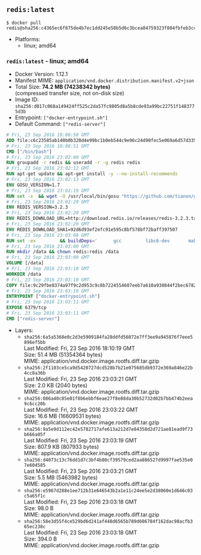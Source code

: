 ## `redis:latest`

```console
$ docker pull redis@sha256:c4365ec6f875de4b7ec1dd245e58b5d6c3bcea84759323f804fbfeb3cc741680
```

-	Platforms:
	-	linux; amd64

### `redis:latest` - linux; amd64

-	Docker Version: 1.12.1
-	Manifest MIME: `application/vnd.docker.distribution.manifest.v2+json`
-	Total Size: **74.2 MB (74238342 bytes)**  
	(compressed transfer size, not on-disk size)
-	Image ID: `sha256:d017c068a149424ff525c2da57fc9805d8a5b8cde93a99bc22751f1483775d3b`
-	Entrypoint: `["docker-entrypoint.sh"]`
-	Default Command: `["redis-server"]`

```dockerfile
# Fri, 23 Sep 2016 18:08:50 GMT
ADD file:c6c23585ab140b0b320d4e99bc1b0eb544c9e96c24d90fec5e069a6d57d335ca in / 
# Fri, 23 Sep 2016 18:08:51 GMT
CMD ["/bin/bash"]
# Fri, 23 Sep 2016 23:02:00 GMT
RUN groupadd -r redis && useradd -r -g redis redis
# Fri, 23 Sep 2016 23:02:12 GMT
RUN apt-get update && apt-get install -y --no-install-recommends 		ca-certificates 		wget 	&& rm -rf /var/lib/apt/lists/*
# Fri, 23 Sep 2016 23:02:13 GMT
ENV GOSU_VERSION=1.7
# Fri, 23 Sep 2016 23:02:19 GMT
RUN set -x 	&& wget -O /usr/local/bin/gosu "https://github.com/tianon/gosu/releases/download/$GOSU_VERSION/gosu-$(dpkg --print-architecture)" 	&& wget -O /usr/local/bin/gosu.asc "https://github.com/tianon/gosu/releases/download/$GOSU_VERSION/gosu-$(dpkg --print-architecture).asc" 	&& export GNUPGHOME="$(mktemp -d)" 	&& gpg --keyserver ha.pool.sks-keyservers.net --recv-keys B42F6819007F00F88E364FD4036A9C25BF357DD4 	&& gpg --batch --verify /usr/local/bin/gosu.asc /usr/local/bin/gosu 	&& rm -r "$GNUPGHOME" /usr/local/bin/gosu.asc 	&& chmod +x /usr/local/bin/gosu 	&& gosu nobody true
# Fri, 23 Sep 2016 23:02:20 GMT
ENV REDIS_VERSION=3.2.3
# Fri, 23 Sep 2016 23:02:20 GMT
ENV REDIS_DOWNLOAD_URL=http://download.redis.io/releases/redis-3.2.3.tar.gz
# Fri, 23 Sep 2016 23:02:20 GMT
ENV REDIS_DOWNLOAD_SHA1=92d6d93ef2efc91e595c8bf578bf72baff397507
# Fri, 23 Sep 2016 23:03:08 GMT
RUN set -ex 		&& buildDeps=' 		gcc 		libc6-dev 		make 	' 	&& apt-get update 	&& apt-get install -y $buildDeps --no-install-recommends 	&& rm -rf /var/lib/apt/lists/* 		&& wget -O redis.tar.gz "$REDIS_DOWNLOAD_URL" 	&& echo "$REDIS_DOWNLOAD_SHA1 *redis.tar.gz" | sha1sum -c - 	&& mkdir -p /usr/src/redis 	&& tar -xzf redis.tar.gz -C /usr/src/redis --strip-components=1 	&& rm redis.tar.gz 		&& grep -q '^#define CONFIG_DEFAULT_PROTECTED_MODE 1$' /usr/src/redis/src/server.h 	&& sed -ri 's!^(#define CONFIG_DEFAULT_PROTECTED_MODE) 1$!\1 0!' /usr/src/redis/src/server.h 	&& grep -q '^#define CONFIG_DEFAULT_PROTECTED_MODE 0$' /usr/src/redis/src/server.h 		&& make -C /usr/src/redis 	&& make -C /usr/src/redis install 		&& rm -r /usr/src/redis 		&& apt-get purge -y --auto-remove $buildDeps
# Fri, 23 Sep 2016 23:03:09 GMT
RUN mkdir /data && chown redis:redis /data
# Fri, 23 Sep 2016 23:03:09 GMT
VOLUME [/data]
# Fri, 23 Sep 2016 23:03:10 GMT
WORKDIR /data
# Fri, 23 Sep 2016 23:03:10 GMT
COPY file:9c29fbe8374a97f9c2d953c9c8b7224554607eeb7a610a930844f2bec678265c in /usr/local/bin/ 
# Fri, 23 Sep 2016 23:03:10 GMT
ENTRYPOINT ["docker-entrypoint.sh"]
# Fri, 23 Sep 2016 23:03:11 GMT
EXPOSE 6379/tcp
# Fri, 23 Sep 2016 23:03:11 GMT
CMD ["redis-server"]
```

-	Layers:
	-	`sha256:6a5a5368e0c2d3e5909184fa28ddfd56072e7ff3ee9a945876f7eee5896ef5bb`  
		Last Modified: Fri, 23 Sep 2016 18:10:19 GMT  
		Size: 51.4 MB (51354364 bytes)  
		MIME: application/vnd.docker.image.rootfs.diff.tar.gzip
	-	`sha256:2f1103ce5ca9d5420727dcd528b7b21e075685db9372e369a846e22b4cc8a36b`  
		Last Modified: Fri, 23 Sep 2016 23:03:21 GMT  
		Size: 2.0 KB (2040 bytes)  
		MIME: application/vnd.docker.image.rootfs.diff.tar.gzip
	-	`sha256:086a40c85e01f8b6ebbf6eae27f8e88da30b52732d02b7bb474b2eea9c6cc20b`  
		Last Modified: Fri, 23 Sep 2016 23:03:22 GMT  
		Size: 16.6 MB (16609531 bytes)  
		MIME: application/vnd.docker.image.rootfs.diff.tar.gzip
	-	`sha256:9a5e9d112ec42e5782717afe613a212d7e84358d2d721ae81ead9f73b666a05f`  
		Last Modified: Fri, 23 Sep 2016 23:03:19 GMT  
		Size: 807.9 KB (807933 bytes)  
		MIME: application/vnd.docker.image.rootfs.diff.tar.gzip
	-	`sha256:d4073c13c76dd1d7c3bf4b80cf39579ced2aa886527d9997fae535e07e604585`  
		Last Modified: Fri, 23 Sep 2016 23:03:21 GMT  
		Size: 5.5 MB (5463982 bytes)  
		MIME: application/vnd.docker.image.rootfs.diff.tar.gzip
	-	`sha256:e5967d288e1ee712b31e646543b2a1e11c24ee5e2d38060e1d646c03c5a65f1c`  
		Last Modified: Fri, 23 Sep 2016 23:03:18 GMT  
		Size: 98.0 B  
		MIME: application/vnd.docker.image.rootfs.diff.tar.gzip
	-	`sha256:58e3d55f4ce529bd6d241af448d6565b789d606784f162dac98acfb365ec238c`  
		Last Modified: Fri, 23 Sep 2016 23:03:18 GMT  
		Size: 394.0 B  
		MIME: application/vnd.docker.image.rootfs.diff.tar.gzip

